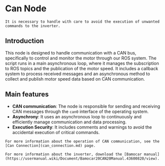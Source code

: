 # Can Node

```{warning}
It is necessary to handle with care to avoid the execution of unwanted commands to the inverter.
```

## Introduction
This node is designed to handle communication with a CAN bus, specifically to control and monitor the motor through our ROS system.
The script runs in a main asynchronous loop, where it manages the subscription to ROS topics and the publication of the motor speed. It includes a callback system to process received messages and an asynchronous method to collect and publish motor speed data based on CAN communication.

## Main features
- **CAN communication**: The node is responsible for sending and receiving CAN messages through the `can0` interface of the operating system.
- **Asynchrony**: It uses an asynchronous loop to continuously and efficiently manage communication and data processing.
- **Execution Security**: It includes comments and warnings to avoid the accidental execution of critical commands.

```{tip}
For more information about the operation of CAN communication, see the [Can Connection](can_connection.md) page.
```
```{tip}
For more information about the inverter, download the [Bamocar manual](https://usermanual.wiki/Document/Bamocar20CAN20Manual.43600820/view).
```

